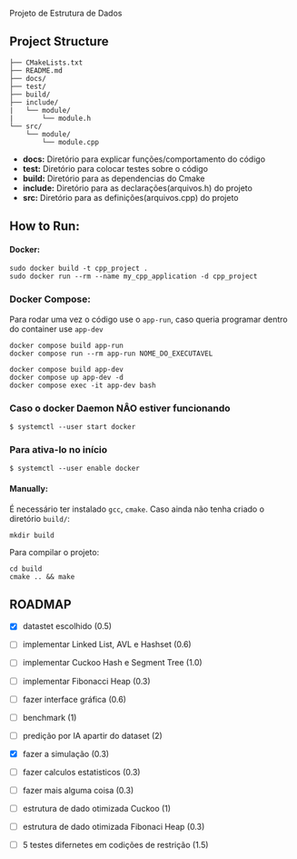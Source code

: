  Projeto de Estrutura de Dados
## Project Structure
```
├── CMakeLists.txt
├── README.md
├── docs/
├── test/
├── build/
├── include/
|   └── module/
|       └── module.h
└── src/
    └── module/
        └── module.cpp
```
- **docs:** Diretório para explicar funções/comportamento do código
- **test:** Diretório para colocar testes sobre o código
- **build:** Diretório para as dependencias do Cmake
- **include:** Diretório para as declarações(arquivos.h) do projeto
- **src:** Diretório para as definições(arquivos.cpp) do projeto

## How to Run:
#### Docker:
```shell
sudo docker build -t cpp_project .
sudo docker run --rm --name my_cpp_application -d cpp_project
```
### Docker Compose:
Para rodar uma vez o código use o `app-run`, caso queria programar dentro do container use `app-dev`
```shell
docker compose build app-run
docker compose run --rm app-run NOME_DO_EXECUTAVEL
```
```shell
docker compose build app-dev
docker compose up app-dev -d
docker compose exec -it app-dev bash
```
### Caso o docker Daemon NÂO estiver funcionando
```shell
$ systemctl --user start docker
```
### Para ativa-lo no início
```shell
$ systemctl --user enable docker
```
#### Manually:
É necessário ter instalado `gcc`, `cmake`.
Caso ainda não tenha criado o diretório `build/`:
```
mkdir build
```
Para compilar o projeto:
```
cd build
cmake .. && make
```
## ROADMAP
- [x] datastet escolhido (0.5)
- [ ] implementar Linked List, AVL e Hashset (0.6)
- [ ] implementar Cuckoo Hash e Segment Tree (1.0)
- [ ] implementar Fibonacci Heap (0.3)
- [ ] fazer interface gráfica (0.6)
- [ ] benchmark (1)
- [ ] predição por IA apartir do dataset (2)
- [x] fazer a simulação (0.3)
- [ ] fazer calculos estatisticos (0.3)
- [ ] fazer mais alguma coisa (0.3)
- [ ] estrutura de dado otimizada Cuckoo (1)
- [ ] estrutura de dado otimizada Fibonaci Heap (0.3)
- [ ] 5 testes difernetes em codições de restrição (1.5)

